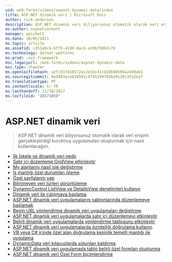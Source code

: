 ```yaml
---
uid: web-forms/videos/aspnet-dynamic-data/index
title: ASP.NET dinamik veri | Microsoft Docs
author: rick-anderson
description: ASP.NET dinamik veri biliyorsunuz otomatik olarak veri erişimi gerçekleştirdiği kurulmuş uygulamaları oluşturmak için nasıl kullanılacağını.
ms.author: aspnetcontent
manager: wpickett
ms.date: 10/05/2011
ms.topic: article
ms.assetid: cd51e6c4-6ff9-419d-8ac8-a39b79d63c78
ms.technology: dotnet-webforms
ms.prod: .net-framework
msc.legacyurl: /web-forms/videos/aspnet-dynamic-data
msc.type: chapter
ms.openlocfilehash: a2fc937d18572ac2e1bc41cd28b98569a2490a61
ms.sourcegitcommit: 9a9483aceb34591c97451997036a9120c3fe2baf
ms.translationtype: MT
ms.contentlocale: tr-TR
ms.lasthandoff: 11/10/2017
ms.locfileid: "26571059"
---
```

<a name="aspnet-dynamic-data"></a>ASP.NET dinamik veri
====================
> ASP.NET dinamik veri biliyorsunuz otomatik olarak veri erişimi gerçekleştirdiği kurulmuş uygulamaları oluşturmak için nasıl kullanılacağını.


- [İlk İskele ve dinamik veri nedir](your-first-scaffold-and-what-is-dynamic-data.md)
- [Satır içi düzenleme GridView etkinleştir](how-do-i-enable-inline-gridview-editing.md)
- [My alanlarını nasıl işle değiştirme](how-do-i-change-how-my-fields-render.md)
- [İş mantığı özel durumları işleme](how-do-i-handle-business-logic-exceptions.md)
- [Özel sayfalarını yap](how-do-i-make-custom-pages.md)
- [Bilinmeyen veri türleri görüntüleme](how-do-i-display-unknown-datatypes.md)
- [DynamicControl ListView ve DetailsView denetimleri kullanın](how-do-i-use-a-dynamiccontrol-in-listview-and-detailsview-controls.md)
- [Dinamik veri ile çalışmaya başlama](getting-started-with-dynamic-data.md)
- [ASP.NET dinamik veri uygulamalarını şablonlarında düzenlemeye başlamak](begin-editing-the-templates-in-aspnet-dynamic-data-applications.md)
- [Begin URL yönlendirme dinamik veri uygulamaları değiştirme](begin-modifying-dynamic-data-applications-with-url-routing.md)
- [ASP.NET dinamik veri uygulamalarda satır içi düzenlemeyi etkinleştir](enable-in-line-editing-in-aspnet-dynamic-data-applications.md)
- [Belirli dinamik veri uygulamalarda yönlendirme tablosunu etkinleştir](how-to-enable-table-specific-routing-in-dynamic-data-applications.md)
- [ASP.NET dinamik veri uygulamalarda özniteliği doğrulama kullanın](how-to-use-attribute-validation-in-aspnet-dynamic-data-applications.md)
- [VB veya C# içinde özel alan doğrulama kesinlik temelli mantığı ile uygulama](how-to-implement-custom-field-validation-with-imperative-logic-in-vb-or-c.md)
- [DynamicData veri kılavuzlarda sütunları kaldırma](how-to-remove-columns-from-your-dynamicdata-data-grids.md)
- [ASP.NET dinamik veri uygulamada tablo belirli özel formları oluşturma](how-to-create-table-specific-custom-forms-in-an-aspnet-dynamic-data-application.md)
- [ASP.NET dinamik veri Özel Form biçimlendirme](aspnet-dynamic-data-custom-form-formatting.md)
